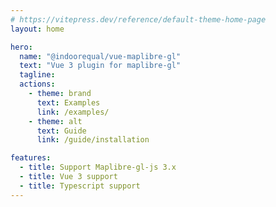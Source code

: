 ```yaml
---
# https://vitepress.dev/reference/default-theme-home-page
layout: home

hero:
  name: "@indoorequal/vue-maplibre-gl"
  text: "Vue 3 plugin for maplibre-gl"
  tagline:
  actions:
    - theme: brand
      text: Examples
      link: /examples/
    - theme: alt
      text: Guide
      link: /guide/installation

features:
  - title: Support Maplibre-gl-js 3.x
  - title: Vue 3 support
  - title: Typescript support
---
```

